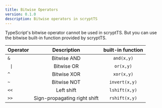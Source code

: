 ```yaml
---
title: Bitwise Operators
version: 0.1.0
description: Bitwise operators in scryptTS
---
```


TypeScript's bitwise operator cannot be used in scryptTS. But you can use the bitwise built-in function provided by scryptTS.

| Operator              |         Description          | built-in function |
| :-------------------- | :--------------------------: | :---------------: |
| `&`                   |         Bitwise AND          |    `and(x,y)`     |
| <code> &#124; </code> |          Bitwise OR          |     `or(x,y)`     |
| `^`                   |         Bitwise XOR          |    `xor(x,y)`     |
| `~`                   |         Bitwise NOT          |   `invert(x,y)`   |
| `<<`                  |          Left shift          |   `lshift(x,y)`   |
| `>>`                  | Sign-propagating right shift |   `rshift(x,y)`   |
